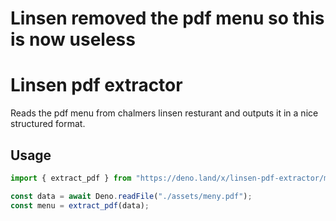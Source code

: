 # Linsen removed the pdf menu so this is now useless

# Linsen pdf extractor

Reads the pdf menu from chalmers linsen resturant and outputs it in a nice structured format. 

## Usage

```ts
import { extract_pdf } from "https://deno.land/x/linsen-pdf-extractor/mod.ts";

const data = await Deno.readFile("./assets/meny.pdf");
const menu = extract_pdf(data);
```
